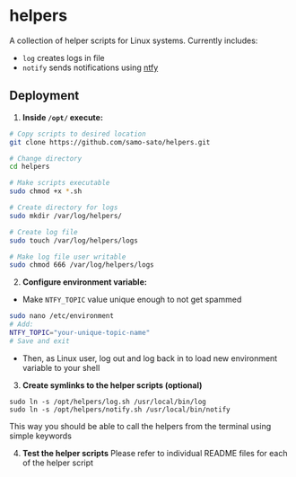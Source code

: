 # helpers
A collection of helper scripts for Linux systems.
Currently includes:
* `log` creates logs in file
* `notify` sends notifications using [ntfy](https://ntfy.sh/)

## Deployment

1. **Inside `/opt/` execute:**

```bash
# Copy scripts to desired location
git clone https://github.com/samo-sato/helpers.git

# Change directory
cd helpers

# Make scripts executable
sudo chmod +x *.sh

# Create directory for logs
sudo mkdir /var/log/helpers/

# Create log file
sudo touch /var/log/helpers/logs

# Make log file user writable
sudo chmod 666 /var/log/helpers/logs
```

2. **Configure environment variable:**
- Make `NTFY_TOPIC` value unique enough to not get spammed
```bash
sudo nano /etc/environment
# Add:
NTFY_TOPIC="your-unique-topic-name"
# Save and exit
```
- Then, as Linux user, log out and log back in to load new environment variable to your shell

3. **Create symlinks to the helper scripts (optional)**
```
sudo ln -s /opt/helpers/log.sh /usr/local/bin/log
sudo ln -s /opt/helpers/notify.sh /usr/local/bin/notify
```
This way you should be able to call the helpers from the terminal using simple keywords

4. **Test the helper scripts**
Please refer to individual README files for each of the helper script
